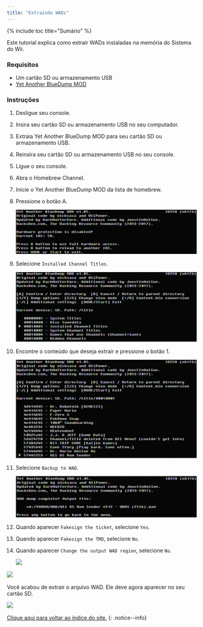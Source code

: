 ```yaml
---
title: "Extraindo WADs"
---
```


{% include toc title="Sumário" %}

Este tutorial explica como extrair WADs instaladas na memória do Sistema do Wii.

### Requisitos

+ Um cartão SD ou armazenamento USB
+ [Yet Another BlueDump MOD](https://oscwii.org/library/app/Yet-Another-BlueDump-Mod)

### Instruções

1. Desligue seu console.
1. Insira seu cartão SD ou armazenamento USB no seu computador.
1. Extraia Yet Another BlueDump MOD para seu cartão SD ou armazenamento USB.
1. Reinsira seu cartão SD ou armazenamento USB no seu console.
1. Ligue o seu console.
1. Abra o Homebrew Channel.
1. Inicie o Yet Another BlueDump MOD da lista de homebrew.
1. Pressione o botão A.

    ![](/images/homebrew/DumpWADS/1.png)

1. Selecione `Installed Channel Titles`.

    ![](/images/homebrew/DumpWADS/2.png)

1. Encontre o conteúdo que deseja extrair e pressione o botão 1.

    ![](/images/homebrew/DumpWADS/3.png)

1. Selecione `Backup to WAD`.

    ![](/images/homebrew/DumpWADS/4.png)

1. Quando aparecer `Fakesign the ticket`, selecione `Yes`.
1. Quando aparecer `Fakesign the TMD`, selecione `No`.
1. Quando aparecer `Change the output WAD region`, selecione `No`.

    ![](/images/homebrew/DumpWADS/5.png)

![](/images/homebrew/DumpWADS/6.png)

Você acabou de extrair o arquivo WAD. Ele deve agora aparecer no seu cartão SD.

![](/images/homebrew/DumpWADS/7.png)

[Clique aqui para voltar ao índice do site.](site-navigation)
{: .notice--info}